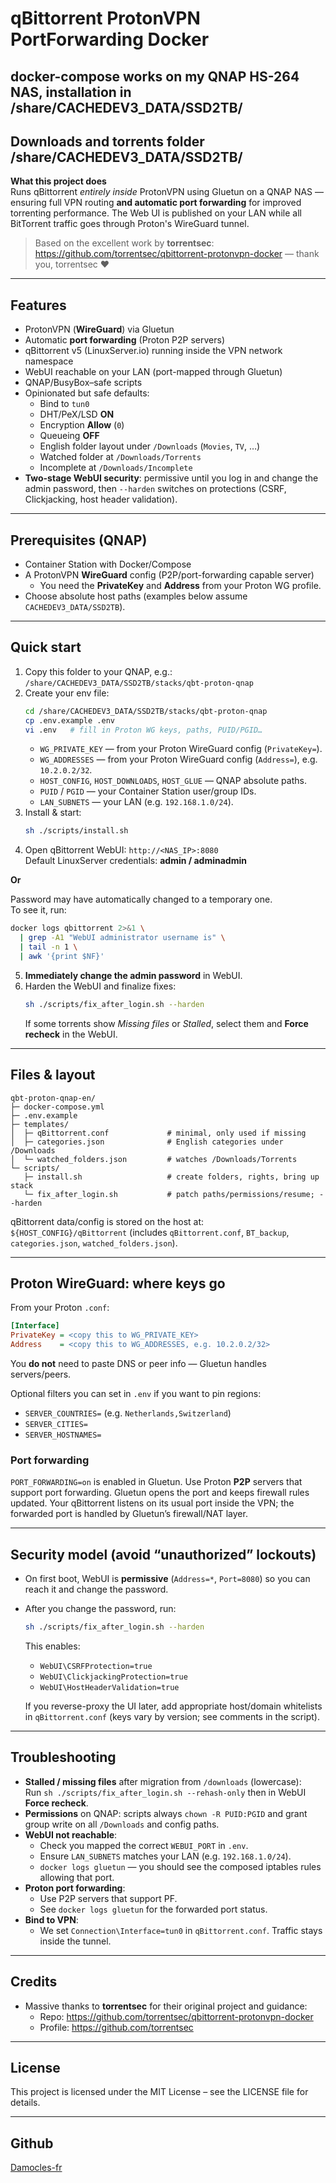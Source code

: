 # qBittorrent ProtonVPN PortForwarding Docker

## docker-compose works on my QNAP HS-264 NAS, installation in /share/CACHEDEV3_DATA/SSD2TB/
## Downloads and torrents folder /share/CACHEDEV3_DATA/SSD2TB/

**What this project does**  
Runs qBittorrent *entirely inside* ProtonVPN using Gluetun on a QNAP NAS — ensuring full VPN routing **and automatic port forwarding** for improved torrenting performance. The Web UI is published on your LAN while all BitTorrent traffic goes through Proton's WireGuard tunnel.

> Based on the excellent work by **torrentsec**: https://github.com/torrentsec/qbittorrent-protonvpn-docker — thank you, torrentsec ❤️

---

## Features
- ProtonVPN (**WireGuard**) via Gluetun
- Automatic **port forwarding** (Proton P2P servers)
- qBittorrent v5 (LinuxServer.io) running inside the VPN network namespace
- WebUI reachable on your LAN (port-mapped through Gluetun)
- QNAP/BusyBox–safe scripts
- Opinionated but safe defaults:
  - Bind to `tun0`
  - DHT/PeX/LSD **ON**
  - Encryption **Allow** (`0`)
  - Queueing **OFF**
  - English folder layout under `/Downloads` (`Movies`, `TV`, …)
  - Watched folder at `/Downloads/Torrents`
  - Incomplete at `/Downloads/Incomplete`
- **Two-stage WebUI security**: permissive until you log in and change the admin password, then `--harden` switches on protections (CSRF, Clickjacking, host header validation).

---

## Prerequisites (QNAP)
- Container Station with Docker/Compose
- A ProtonVPN **WireGuard** config (P2P/port-forwarding capable server)
  - You need the **PrivateKey** and **Address** from your Proton WG profile.
- Choose absolute host paths (examples below assume `CACHEDEV3_DATA/SSD2TB`).

---

## Quick start
1. Copy this folder to your QNAP, e.g.:  
   `/share/CACHEDEV3_DATA/SSD2TB/stacks/qbt-proton-qnap`
2. Create your env file:
   ```sh
   cd /share/CACHEDEV3_DATA/SSD2TB/stacks/qbt-proton-qnap
   cp .env.example .env
   vi .env   # fill in Proton WG keys, paths, PUID/PGID…
   ```
   - `WG_PRIVATE_KEY` — from your Proton WireGuard config (`PrivateKey=`).
   - `WG_ADDRESSES` — from your Proton WireGuard config (`Address=`), e.g. `10.2.0.2/32`.
   - `HOST_CONFIG`, `HOST_DOWNLOADS`, `HOST_GLUE` — QNAP absolute paths.
   - `PUID` / `PGID` — your Container Station user/group IDs.
   - `LAN_SUBNETS` — your LAN (e.g. `192.168.1.0/24`).
3. Install & start:
   ```sh
   sh ./scripts/install.sh
   ```
4. Open qBittorrent WebUI: `http://<NAS_IP>:8080`  
   Default LinuxServer credentials: **admin / adminadmin**
   
**Or**

   Password may have automatically changed to a temporary one.  
To see it, run:
~~~sh
docker logs qbittorrent 2>&1 \
  | grep -A1 "WebUI administrator username is" \
  | tail -n 1 \
  | awk '{print $NF}'
~~~

5. **Immediately change the admin password** in WebUI.
6. Harden the WebUI and finalize fixes:
   ```sh
   sh ./scripts/fix_after_login.sh --harden
   ```
   If some torrents show *Missing files* or *Stalled*, select them and **Force recheck** in the WebUI.

---

## Files & layout
```
qbt-proton-qnap-en/
├─ docker-compose.yml
├─ .env.example
├─ templates/
│  ├─ qBittorrent.conf             # minimal, only used if missing
│  ├─ categories.json              # English categories under /Downloads
│  └─ watched_folders.json         # watches /Downloads/Torrents
└─ scripts/
   ├─ install.sh                   # create folders, rights, bring up stack
   └─ fix_after_login.sh           # patch paths/permissions/resume; --harden
```

qBittorrent data/config is stored on the host at:  
`${HOST_CONFIG}/qBittorrent` (includes `qBittorrent.conf`, `BT_backup`, `categories.json`, `watched_folders.json`).

---

## Proton WireGuard: where keys go
From your Proton `.conf`:
```ini
[Interface]
PrivateKey = <copy this to WG_PRIVATE_KEY>
Address    = <copy this to WG_ADDRESSES, e.g. 10.2.0.2/32>
```
You **do not** need to paste DNS or peer info — Gluetun handles servers/peers.

Optional filters you can set in `.env` if you want to pin regions:
- `SERVER_COUNTRIES=` (e.g. `Netherlands,Switzerland`)
- `SERVER_CITIES=`
- `SERVER_HOSTNAMES=`

### Port forwarding
`PORT_FORWARDING=on` is enabled in Gluetun. Use Proton **P2P** servers that support port forwarding. Gluetun opens the port and keeps firewall rules updated. Your qBittorrent listens on its usual port inside the VPN; the forwarded port is handled by Gluetun’s firewall/NAT layer.

---

## Security model (avoid “unauthorized” lockouts)
- On first boot, WebUI is **permissive** (`Address=*`, `Port=8080`) so you can reach it and change the password.
- After you change the password, run:
  ```sh
  sh ./scripts/fix_after_login.sh --harden
  ```
  This enables:
  - `WebUI\CSRFProtection=true`
  - `WebUI\ClickjackingProtection=true`
  - `WebUI\HostHeaderValidation=true`

  If you reverse-proxy the UI later, add appropriate host/domain whitelists in `qBittorrent.conf` (keys vary by version; see comments in the script).

---

## Troubleshooting
- **Stalled / missing files** after migration from `/downloads` (lowercase):  
  Run `sh ./scripts/fix_after_login.sh --rehash-only` then in WebUI **Force recheck**.
- **Permissions** on QNAP: scripts always `chown -R PUID:PGID` and grant group write on all `/Downloads` and config paths.
- **WebUI not reachable**:
  - Check you mapped the correct `WEBUI_PORT` in `.env`.
  - Ensure `LAN_SUBNETS` matches your LAN (e.g. `192.168.1.0/24`).
  - `docker logs gluetun` — you should see the composed iptables rules allowing that port.
- **Proton port forwarding**:
  - Use P2P servers that support PF.
  - See `docker logs gluetun` for the forwarded port status.
- **Bind to VPN**:
  - We set `Connection\Interface=tun0` in `qBittorrent.conf`. Traffic stays inside the tunnel.

---

## Credits
- Massive thanks to **torrentsec** for their original project and guidance:
  - Repo: https://github.com/torrentsec/qbittorrent-protonvpn-docker
  - Profile: https://github.com/torrentsec

---

## License
This project is licensed under the MIT License – see the LICENSE file for details.

---

## Github
[Damocles-fr](https://github.com/Damocles-fr)
